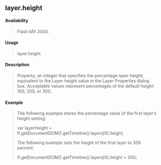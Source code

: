 ## layer.height

#### Availability

> Flash MX 2004.

#### Usage

> layer.height

#### Description

> Property; an integer that specifies the percentage layer height; equivalent to the Layer height value in the Layer Properties dialog box. Acceptable values represent percentages of the default height: 100, 200, or 300.

#### Example

> The following example stores the percentage value of the first layer’s height setting:
>
> var layerHeight = fl.getDocumentDOM().getTimeline().layers\[0\].height;
>
> The following example sets the height of the first layer to 300 percent:
>
> fl.getDocumentDOM().getTimeline().layers\[0\].height = 300;
